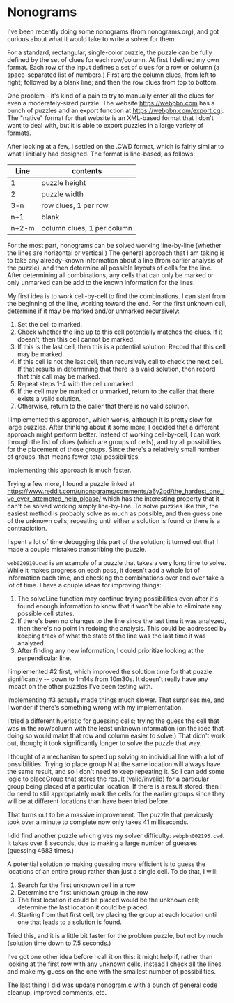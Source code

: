 # Nonograms

I've been recently doing some nonograms (from nonograms.org), and got
curious about what it would take to write a solver for them.

For a standard, rectangular, single-color puzzle, the puzzle can be fully
defined by the set of clues for each row/column. At first I defined my own
format. Each row of the input defines a set of clues for a row or column (a
space-separated list of numbers.) First are the column clues, from left to
right; followed by a blank line; and then the row clues from top to bottom.

One problem - it's kind of a pain to try to manually enter all the clues
for even a moderately-sized puzzle. The website https://webpbn.com has a
bunch of puzzles and an export function at <https://webpbn.com/export.cgi>.
The "native" format for that website is an XML-based format that I don't
want to deal with, but it is able to export puzzles in a large variety of
formats.

After looking at a few, I settled on the .CWD format, which is fairly
similar to what I initially had designed. The format is line-based, as
follows:

| Line  | contents |
| ---   | --- |
| 1     | puzzle height |
| 2     | puzzle width |
| 3-n   | row clues, 1 per row |
| n+1   | blank |
| n+2-m | column clues, 1 per column |

For the most part, nonograms can be solved working line-by-line (whether the
lines are horizontal or vertical.) The general approach that I am taking is
to take any already-known information about a line (from earlier analysis of
the puzzle), and then determine all possible layouts of cells for the line.
After determining all combinations, any cells that can only be marked or
only unmarked can be add to the known information for the lines.

My first idea is to work cell-by-cell to find the combinations. I can start
from the beginning of the line, working toward the end. For the first
unknown cell, determine if it may be marked and/or unmarked recursively:

1. Set the cell to marked.
2. Check whether the line up to this cell potentially matches the clues. If
   it doesn't, then this cell cannot be marked.
3. If this is the last cell, then this is a potential solution. Record that
   this cell may be marked.
4. If this cell is not the last cell, then recursively call to check the
   next cell. If that results in determining that there is a valid solution,
   then record that this call may be marked.
5. Repeat steps 1-4 with the cell unmarked.
6. If the cell may be marked or unmarked, return to the caller that there
   exists a valid solution.
7. Otherwise, return to the caller that there is no valid solution.

I implemented this approach, which works, although it is pretty slow for
large puzzles. After thinking about it some more, I decided that a different
approach might perform better. Instead of working cell-by-cell, I can work
through the list of clues (which are groups of cells), and try all
possibilities for the placement of those groups. Since there's a relatively
small number of groups, that means fewer total possibilities.

Implementing this approach is much faster.

Trying a few more, I found a puzzle linked at
<https://www.reddit.com/r/nonograms/comments/a6y2pd/the_hardest_one_ive_ever_attempted_help_please/>
which has the interesting property that it can't be solved working simply
line-by-line. To solve puzzles like this, the easiest method is probably
solve as much as possible, and then guess one of the unknown cells;
repeating until either a solution is found or there is a contradiction.

I spent a lot of time debugging this part of the solution; it turned out
that I made a couple mistakes transcribing the puzzle.

`web020910.cwd` is an example of a puzzle that takes a very long time to
solve. While it makes progress on each pass, it doesn't add a whole lot of
information each time, and checking the combinations over and over take a
lot of time. I have a couple ideas for improving things:

1. The solveLine function may continue trying possibilities even after it's
   found enough information to know that it won't be able to eliminate any
   possible cell states.
2. If there's been no changes to the line since the last time it was
   analyzed, then there's no point in redoing the analysis. This could be
   addressed by keeping track of what the state of the line was the last
   time it was analyzed.
3. After finding any new information, I could prioritize looking at the
   perpendicular line.

I implemented #2 first, which improved the solution time for that puzzle
significantly -- down to 1m14s from 10m30s. It doesn't really have any
impact on the other puzzles I've been testing with.

Implementing #3 actually made things much slower. That surprises me, and I
wonder if there's something wrong with my implementation.

I tried a different hueristic for guessing cells; trying the guess the cell
that was in the row/column with the least unknown information (on the idea
that doing so would make that row and column easier to solve.) That didn't
work out, though; it took significantly longer to solve the puzzle that way.

I thought of a mechanism to speed up solving an individual line with a lot
of possibilities. Trying to place group N at the same location will always
have the same result, and so I don't need to keep repeating it. So I can add
some logic to placeGroup that stores the result (valid/invalid) for a
particular group being placed at a particular location. If there is a result
stored, then I do need to still appropriately mark the cells for the earlier
groups since they will be at different locations than have been tried
before.

That turns out to be a massive improvement. The puzzle that previously took
over a minute to complete now only takes 41 milliseconds.

I did find another puzzle which gives my solver difficulty:
`webpbn002195.cwd`. It takes over 8 seconds, due to making a large number of
guesses (guessing 4683 times.)

A potential solution to making guessing more efficient is to guess the
locations of an entire group rather than just a single cell. To do that, I
will:

1. Search for the first unknown cell in a row
2. Determine the first unknown group in the row
3. The first location it could be placed would be the unknown cell;
   determine the last location it could be placed.
4. Starting from that first cell, try placing the group at each location
   until one that leads to a solution is found.

Tried this, and it is a little bit faster for the problem puzzle, but not by
much (solution time down to 7.5 seconds.)

I've got one other idea before I call it on this: it might help if, rather
than looking at the first row with any unknown cells, instead I check all
the lines and make my guess on the one with the smallest number of
possibilities.

The last thing I did was update nonogram.c with a bunch of general code
cleanup, improved comments, etc.
